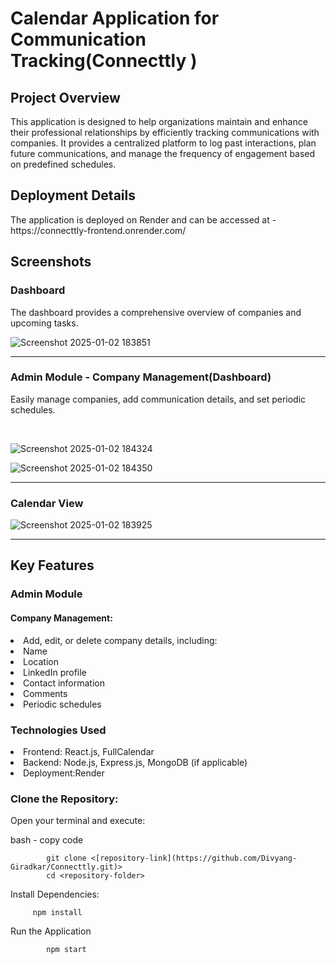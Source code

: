 <h1><strong>Calendar Application for Communication Tracking(Connecttly
)</strong></h1>
<h2><strong>Project Overview</strong></h2>
<p>This application is designed to help organizations maintain and enhance their professional relationships by efficiently tracking communications with companies. It provides a centralized platform to log past interactions, plan future communications, and manage the frequency of engagement based on predefined schedules.</p>

<h2><strong>Deployment Details</strong></h2>
<p>The application is deployed on Render and can be accessed at - https://connecttly-frontend.onrender.com/</p>

<h2>Screenshots</h2>
<h3>Dashboard</h3>
<p>The dashboard provides a comprehensive overview of companies and upcoming tasks.</p>

![Screenshot 2025-01-02 183851](https://github.com/user-attachments/assets/f2b0b8e6-7bbf-4b32-9d58-12c48ce3f7b4)

------------------------------------------------------------------------------------------------------------------

<h3><strong>Admin Module - Company Management(Dashboard)</strong></h3>
<p>Easily manage companies, add communication details, and set periodic schedules.</p><br>

![Screenshot 2025-01-02 184324](https://github.com/user-attachments/assets/3ff5ab7b-32ad-4bf1-b8e1-fe6384021122)

![Screenshot 2025-01-02 184350](https://github.com/user-attachments/assets/60373cc1-d627-46a7-b6e1-aa1f71e8dbaf)

-------------------------------------------------------------------------------------------------------------

<h3>Calendar View</h3>


![Screenshot 2025-01-02 183925](https://github.com/user-attachments/assets/f6bb6d5b-400b-4576-9944-044398f733b0)

----------------------------------------------------------------------------------------------------------------------

<h2>Key Features</h2>
    <h3>Admin Module</h3>
    <h4>Company Management:</h4>
        <li>Add, edit, or delete company details, including:</li>
        <li>Name</li>
            <li>Location</li>
            <li>LinkedIn profile</li>
            <li>Contact information</li>
            <li>Comments</li>
            <li>Periodic schedules</li>

  <h3>Technologies Used</h3>

  <li>Frontend: React.js, FullCalendar</li>
  <li>Backend: Node.js, Express.js, MongoDB (if applicable)</li>
  <li>Deployment:Render</li>

  <h3>Clone the Repository:</h3>

   <p>Open your terminal and execute:<p>
    bash - copy code
     
            git clone <[repository-link](https://github.com/Divyang-Giradkar/Connecttly.git)>
            cd <repository-folder>

  <p>Install Dependencies:</p>

         npm install
         
<p>Run the Application </p>

            npm start

